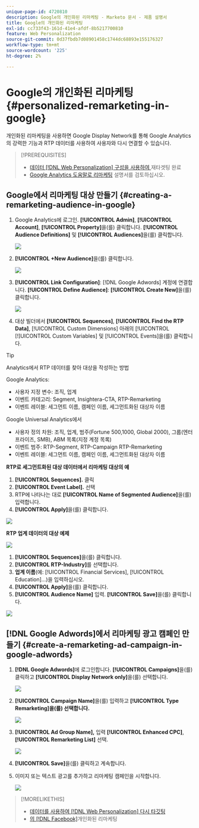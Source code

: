```yaml
---
unique-page-id: 4720810
description: Google의 개인화된 리마케팅 - Marketo 문서 - 제품 설명서
title: Google의 개인화된 리마케팅
exl-id: cc733f43-161d-41e4-afdf-8b5217700810
feature: Web Personalization
source-git-commit: 0d37fbdb7d08901458c1744dc68893e155176327
workflow-type: tm+mt
source-wordcount: '225'
ht-degree: 2%

---
```


# Google의 개인화된 리마케팅 {#personalized-remarketing-in-google}

개인화된 리마케팅을 사용하면 Google Display Network를 통해 Google Analytics의 강력한 기능과 RTP 데이터를 사용하여 사용자와 다시 연결할 수 있습니다.

>[!PREREQUISITES]
>
>* [데이터 [!DNL Web Personalization]  구성을 사용하여 ](/help/marketo/product-docs/web-personalization/website-retargeting/retargeting-with-web-personalization-data.md)재타겟팅 완료
>* [Google Analytics 도움말로 리마케팅](https://support.google.com/analytics/topic/2611283?hl=en&ref_topic=3413645) 설명서를 검토하십시오.

## Google에서 리마케팅 대상 만들기 {#creating-a-remarketing-audience-in-google}

1. Google Analytics에 로그인. **[!UICONTROL Admin]**, **[!UICONTROL Account]**, **[!UICONTROL Property]**&#x200B;을(를) 클릭합니다. **[!UICONTROL Audience Definitions]** 및 **[!UICONTROL Audiences]**&#x200B;을(를) 클릭합니다.

   ![](assets/remarketing-ga-screenshots.jpg)

1. **[!UICONTROL +New Audience]**&#x200B;을(를) 클릭합니다.

   ![](assets/image2015-1-15-17-3a26-3a40.png)

1. **[!UICONTROL Link Configuration]**: [!DNL Google Adwords] 계정에 연결합니다. **[!UICONTROL Define Audience]**: **[!UICONTROL Create New]**&#x200B;을(를) 클릭합니다.

   ![](assets/image2015-1-15-17-3a32-3a4.png)

1. 대상 빌더에서 **[!UICONTROL Sequences]**, **[!UICONTROL Find the RTP Data]**, [!UICONTROL Custom Dimensions] 아래의 [!UICONTROL [!]UICONTROL Custom Variables] 및 [!UICONTROL Events]을(를) 클릭합니다.

>[!TIP]
>
>Analytics에서 RTP 데이터를 찾아 대상을 작성하는 방법
>
>Google Analytics:
>
>* 사용자 지정 변수: 조직, 업계
>* 이벤트 카테고리: Segment, Insightera-CTA, RTP-Remarketing
>* 이벤트 레이블: 세그먼트 이름, 캠페인 이름, 세그먼트화된 대상자 이름
>
>Google Universal Analytics에서
>
>* 사용자 정의 차원: 조직, 업계, 범주(Fortune 500,1000, Global 2000), 그룹(엔터프라이즈, SMB), ABM 목록(지정 계정 목록)
>* 이벤트 범주: RTP-Segment, RTP-Campaign RTP-Remarketing
>* 이벤트 레이블: 세그먼트 이름, 캠페인 이름, 세그먼트화된 대상자 이름

**RTP로 세그먼트화된 대상 데이터에서 리마케팅 대상의 예**

1. **[!UICONTROL Sequences].** 클릭
1. **[!UICONTROL Event Label].** 선택
1. RTP에 나타나는 대로 **[!UICONTROL Name of Segmented Audience]**&#x200B;을(를) 입력합니다.
1. **[!UICONTROL Apply]**&#x200B;을(를) 클릭합니다.

![](assets/image2015-2-10-14-3a51-3a43.png)

**RTP 업계 데이터의 대상 예제**

![](assets/image2015-1-15-17-3a36-3a5.png)

1. **[!UICONTROL Sequences]**&#x200B;을(를) 클릭합니다.
1. **[!UICONTROL RTP-Industry]**&#x200B;를 선택합니다.
1. **업계 이름**(예: [!UICONTROL Financial Services], [!UICONTROL Education]...)을 입력하십시오.
1. **[!UICONTROL Apply]**&#x200B;을(를) 클릭합니다.
1. **[!UICONTROL Audience Name]** 입력. **[!UICONTROL Save]**&#x200B;을(를) 클릭합니다.

![](assets/image2015-1-15-18-3a29-3a16.png)

## [!DNL Google Adwords]에서 리마케팅 광고 캠페인 만들기 {#create-a-remarketing-ad-campaign-in-google-adwords}

1. **[!DNL Google Adwords]**&#x200B;에 로그인합니다. **[!UICONTROL Campaigns]**&#x200B;을(를) 클릭하고 **[!UICONTROL Display Network only]**&#x200B;을(를) 선택합니다.

   ![](assets/image2015-1-15-18-3a31-3a58.png)

1. **[!UICONTROL Campaign Name]**&#x200B;을(를) 입력하고 **[!UICONTROL Type Remarketing]을(를) 선택합니다.**

   ![](assets/image2015-1-15-18-3a35-3a7.png)

1. **[!UICONTROL Ad Group Name],** 입력 **[!UICONTROL Enhanced CPC]**, **[!UICONTROL Remarketing List]** 선택.

   ![](assets/image2015-1-15-18-3a51-3a57.png)

1. **[!UICONTROL Save]**&#x200B;을(를) 클릭하고 계속합니다.
1. 이미지 또는 텍스트 광고를 추가하고 리마케팅 캠페인을 시작합니다.

   ![](assets/image2015-1-15-18-3a47-3a21.png)

>[!MORELIKETHIS]
>
>* [데이터를 사용하여  [!DNL Web Personalization] 다시 타깃팅](/help/marketo/product-docs/web-personalization/website-retargeting/retargeting-with-web-personalization-data.md)
>* [의  [!DNL Facebook]](/help/marketo/product-docs/web-personalization/website-retargeting/personalized-remarketing-in-facebook.md)개인화된 리마케팅
